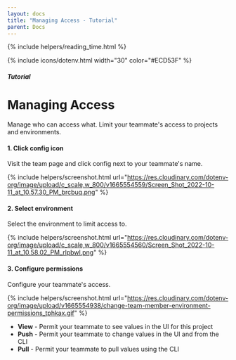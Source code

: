 ```yaml
---
layout: docs
title: "Managing Access - Tutorial"
parent: Docs
---
```


{% include helpers/reading_time.html %}

{% include icons/dotenv.html width="30" color="#ECD53F" %}

##### Tutorial

# Managing Access

Manage who can access what. Limit your teammate's access to projects and environments.

#### 1. Click config icon

Visit the team page and click config next to your teammate's name.

{% include helpers/screenshot.html url="https://res.cloudinary.com/dotenv-org/image/upload/c_scale,w_800/v1665554559/Screen_Shot_2022-10-11_at_10.57.30_PM_brcbuq.png" %}

#### 2. Select environment

Select the environment to limit access to.

{% include helpers/screenshot.html url="https://res.cloudinary.com/dotenv-org/image/upload/c_scale,w_800/v1665554560/Screen_Shot_2022-10-11_at_10.58.02_PM_rlpbwl.png" %}

#### 3. Configure permissions

Configure your teammate's access.

{% include helpers/screenshot.html url="https://res.cloudinary.com/dotenv-org/image/upload/v1665554938/change-team-member-environment-permissions_tphkax.gif" %}

* **View** - Permit your teammate to see values in the UI for this project
* **Push** - Permit your teammate to change values in the UI and from the CLI
* **Pull** - Permit your teammate to pull values using the CLI
